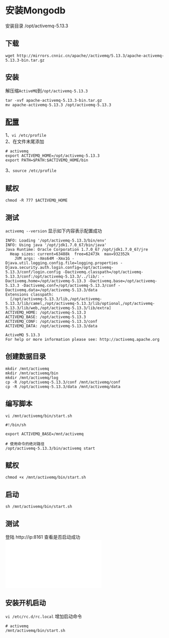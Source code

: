 # 安装Mongodb

安装目录 /opt/activemq-5.13.3

## 下载
`wget http://mirrors.cnnic.cn/apache//activemq/5.13.3/apache-activemq-5.13.3-bin.tar.gz`

## 安装
解压缩`ActiveMQ`到`/opt/activemq-5.13.3` <br>
```
tar -xvf apache-activemq-5.13.3-bin.tar.gz
mv apache-activemq-5.13.3 /opt/activemq-5.13.3
```

## [配置](./profile.md)
1、`vi /etc/profile` <br>
2、在文件末尾添加
```
# activemq
export ACTIVEMQ_HOME=/opt/activemq-5.13.3
export PATH=$PATH:$ACTIVEMQ_HOME/bin
```
3、`source /etc/profile`

## 赋权
`chmod -R 777 $ACTIVEMQ_HOME`

## 测试
`activemq --version` 显示如下内容表示配置成功
```
INFO: Loading '/opt/activemq-5.13.3/bin/env'
INFO: Using java '/opt/jdk1.7.0_67/bin/java'
Java Runtime: Oracle Corporation 1.7.0_67 /opt/jdk1.7.0_67/jre
  Heap sizes: current=63488k  free=62473k  max=932352k
    JVM args: -Xms64M -Xmx1G -Djava.util.logging.config.file=logging.properties -Djava.security.auth.login.config=/opt/activemq-5.13.3/conf/login.config -Dactivemq.classpath=/opt/activemq-5.13.3/conf:/opt/activemq-5.13.3/../lib/: -Dactivemq.home=/opt/activemq-5.13.3 -Dactivemq.base=/opt/activemq-5.13.3 -Dactivemq.conf=/opt/activemq-5.13.3/conf -Dactivemq.data=/opt/activemq-5.13.3/data
Extensions classpath:
  [/opt/activemq-5.13.3/lib,/opt/activemq-5.13.3/lib/camel,/opt/activemq-5.13.3/lib/optional,/opt/activemq-5.13.3/lib/web,/opt/activemq-5.13.3/lib/extra]
ACTIVEMQ_HOME: /opt/activemq-5.13.3
ACTIVEMQ_BASE: /opt/activemq-5.13.3
ACTIVEMQ_CONF: /opt/activemq-5.13.3/conf
ACTIVEMQ_DATA: /opt/activemq-5.13.3/data

ActiveMQ 5.13.3
For help or more information please see: http://activemq.apache.org

```

## 创建数据目录
```
mkdir /mnt/activemq
mkdir /mnt/activemq/bin
mkdir /mnt/activemq/log
cp -R /opt/activemq-5.13.3/conf /mnt/activemq/conf
cp -R /opt/activemq-5.13.3/data /mnt/activemq/data
```

## 编写脚本
`vi /mnt/activemq/bin/start.sh` <br>

```
#!/bin/sh

export ACTIVEMQ_BASE=/mnt/activemq

# 使用命令的绝对路径
/opt/activemq-5.13.3/bin/activemq start
```

## 赋权
`chmod +x /mnt/activemq/bin/start.sh`

## 启动
`sh /mnt/activemq/bin/start.sh`

## 测试
登陆 http://ip:8161 查看是否启动成功 <br>
![activemq](../images/activemq-install.md)

## 安装开机启动
`vi /etc/rc.d/rc.local` 增加启动命令<br>

```
# activemq
/mnt/activemq/bin/start.sh
```

